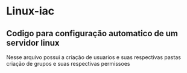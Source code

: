 # Linux-iac
<h2>Codigo para configuração automatico de um servidor linux</h2>
<p>Nesse arquivo possui a criação de usuarios e suas respectivas pastas<br>criação de grupos e suas respectivas permissoes</p>
